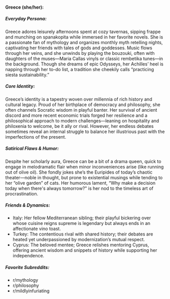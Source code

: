 #### Greece (she/her):

##### Everyday Persona:

Greece adores leisurely afternoons spent at cozy tavernas, sipping frappe and munching on spanakopita while immersed in her favorite novels. She is a passionate fan of mythology and organizes monthly myth retelling nights, captivating her friends with tales of gods and goddesses. Music flows through her veins, and she unwinds by playing the bouzouki, often with daughters of the muses—Maria Callas vinyls or classic rembetika tunes—in the background. Though she dreams of epic Odysseys, her Achilles’ heel is napping through her to-do list, a tradition she cheekily calls “practicing siesta sustainability.”

##### Core Identity:

Greece’s identity is a tapestry woven over millennia of rich history and cultural legacy. Proud of her birthplace of democracy and philosophy, she often channels Socratic wisdom in playful banter. Her survival of ancient discord and more recent economic trials forged her resilience and a philosophical approach to modern challenges—leaning on hospitality and philoxenia to welcome, be it ally or rival. However, her endless debates sometimes reveal an internal struggle to balance her illustrious past with the imperfections of the present.

##### Satirical Flaws & Humor:

Despite her scholarly aura, Greece can be a bit of a drama queen, quick to engage in melodramatic flair when minor inconveniences arise (like running out of olive oil). She fondly jokes she’s the Euripides of today’s chaotic theater—noble in thought, but prone to existential musings while tending to her “olive garden” of cats. Her humorous lament, “Why make a decision today when there's always tomorrow?" is her nod to the timeless art of procrastination.

##### Friends & Dynamics:

- Italy: Her fellow Mediterranean sibling; their playful bickering over whose cuisine reigns supreme is legendary but always ends in an affectionate vino toast.
- Turkey: The contentious rival with shared history; their debates are heated yet underpassioned by modernization’s mutual respect. 
- Cyprus: The beloved mentee; Greece relishes mentoring Cyprus, offering ancient wisdom and snippets of history while supporting her independence.

##### Favorite Subreddits:

- r/mythology
- r/philosophy
- r/mildlyinfuriating